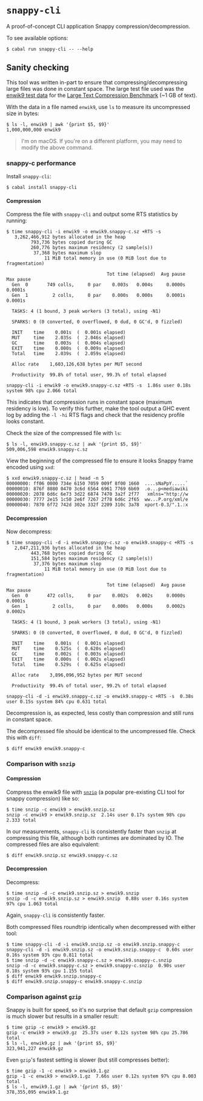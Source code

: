 # `snappy-cli`

A proof-of-concept CLI application Snappy compression/decompression.

To see available options:
```
$ cabal run snappy-cli -- --help
```

## Sanity checking

This tool was written in-part to ensure that compressing/decompressing large
files was done in constant space. The large test file used was the [enwik9 test
data](https://mattmahoney.net/dc/textdata.html) for the [Large Text Compression
Benchmark](https://mattmahoney.net/dc/text.html) (~1 GB of text).

With the data in a file named `enwik9`, use `ls` to measure its uncompressed
size in bytes:
```
$ ls -l, enwik9 | awk '{print $5, $9}'
1,000,000,000 enwik9
```

> I'm on macOS. If you're on a different platform, you may need to modify the
> above command.

### snappy-c performance

Install `snappy-cli`:
```
$ cabal install snappy-cli
```

#### Compression

Compress the file with `snappy-cli` and output some RTS statistics by running:
```
$ time snappy-cli -i enwik9 -o enwik9.snappy-c.sz +RTS -s
   3,262,466,912 bytes allocated in the heap
         793,736 bytes copied during GC
         260,776 bytes maximum residency (2 sample(s))
          37,368 bytes maximum slop
              11 MiB total memory in use (0 MiB lost due to fragmentation)

                                     Tot time (elapsed)  Avg pause  Max pause
  Gen  0       749 colls,     0 par    0.003s   0.004s     0.0000s    0.0001s
  Gen  1         2 colls,     0 par    0.000s   0.000s     0.0001s    0.0001s

  TASKS: 4 (1 bound, 3 peak workers (3 total), using -N1)

  SPARKS: 0 (0 converted, 0 overflowed, 0 dud, 0 GC'd, 0 fizzled)

  INIT    time    0.001s  (  0.001s elapsed)
  MUT     time    2.035s  (  2.046s elapsed)
  GC      time    0.003s  (  0.004s elapsed)
  EXIT    time    0.000s  (  0.009s elapsed)
  Total   time    2.039s  (  2.059s elapsed)

  Alloc rate    1,603,126,638 bytes per MUT second

  Productivity  99.8% of total user, 99.3% of total elapsed

snappy-cli -i enwik9 -o enwik9.snappy-c.sz +RTS -s  1.86s user 0.18s system 98% cpu 2.066 total
```
This indicates that compression runs in constant space (maximum residency is
low). To verify this further, make the tool output a GHC event log by adding the
`-l -hi` RTS flags and check that the residency profile looks constant.

Check the size of the compressed file with `ls`:
```
$ ls -l, enwik9.snappy-c.sz | awk '{print $5, $9}'
509,006,598 enwik9.snappy-c.sz
```

View the beginning of the compressed file to ensure it looks
Snappy frame encoded using `xxd`:
```
$ xxd enwik9.snappy-c.sz | head -n 5
00000000: ff06 0000 734e 6150 7059 009f 8f00 1660  ....sNaPpY.....`
00000010: 876f 8080 0470 3c6d 6564 6961 7769 6b69  .o...p<mediawiki
00000020: 2078 6d6c 6e73 3d22 6874 7470 3a2f 2f77   xmlns="http://w
00000030: 7777 2e15 1c50 2e6f 7267 2f78 6d6c 2f65  ww...P.org/xml/e
00000040: 7870 6f72 742d 302e 332f 2209 310c 3a78  xport-0.3/".1.:x
```

#### Decompression

Now decompress:
```
$ time snappy-cli -d -i enwik9.snappy-c.sz -o enwik9.snappy-c +RTS -s
   2,047,211,936 bytes allocated in the heap
         443,768 bytes copied during GC
         151,584 bytes maximum residency (2 sample(s))
          37,376 bytes maximum slop
              11 MiB total memory in use (0 MiB lost due to fragmentation)

                                     Tot time (elapsed)  Avg pause  Max pause
  Gen  0       472 colls,     0 par    0.002s   0.002s     0.0000s    0.0001s
  Gen  1         2 colls,     0 par    0.000s   0.000s     0.0002s    0.0002s

  TASKS: 4 (1 bound, 3 peak workers (3 total), using -N1)

  SPARKS: 0 (0 converted, 0 overflowed, 0 dud, 0 GC'd, 0 fizzled)

  INIT    time    0.001s  (  0.001s elapsed)
  MUT     time    0.525s  (  0.620s elapsed)
  GC      time    0.002s  (  0.003s elapsed)
  EXIT    time    0.000s  (  0.002s elapsed)
  Total   time    0.529s  (  0.625s elapsed)

  Alloc rate    3,896,096,952 bytes per MUT second

  Productivity  99.4% of total user, 99.2% of total elapsed

snappy-cli -d -i enwik9.snappy-c.sz -o enwik9.snappy-c +RTS -s  0.38s user 0.15s system 84% cpu 0.631 total
```
Decompression is, as expected, less costly than compression and still runs in
constant space.

The decompressed file should be identical to the uncompressed file. Check this
with `diff`:
```
$ diff enwik9 enwik9.snappy-c
```

### Comparison with `snzip`

#### Compression

Compress the enwik9 file with [`snzip`](https://github.com/kubo/snzip) (a
popular pre-existing CLI tool for snappy compression) like so:

```
$ time snzip -c enwik9 > enwik9.snzip.sz
snzip -c enwik9 > enwik9.snzip.sz  2.14s user 0.17s system 98% cpu 2.333 total
```

In our measurements, `snappy-cli` is consistently faster than `snzip` at
compressing this file, although both runtimes are dominated by IO. The
compressed files are also equivalent:
```
$ diff enwik9.snzip.sz enwik9.snappy-c.sz
```

#### Decompression

Decompress:
```
$ time snzip -d -c enwik9.snzip.sz > enwik9.snzip
snzip -d -c enwik9.snzip.sz > enwik9.snzip  0.88s user 0.16s system 97% cpu 1.063 total
```

Again, `snappy-cli` is consistently faster.

Both compressed files roundtrip identically when decompressed with either tool:
```
$ time snappy-cli -d -i enwik9.snzip.sz -o enwik9.snzip.snappy-c
snappy-cli -d -i enwik9.snzip.sz -o enwik9.snzip.snappy-c  0.60s user 0.16s system 93% cpu 0.811 total
$ time snzip -d -c enwik9.snappy-c.sz > enwik9.snappy-c.snzip
snzip -d -c enwik9.snappy-c.sz > enwik9.snappy-c.snzip  0.90s user 0.18s system 93% cpu 1.155 total
$ diff enwik9 enwik9.snzip.snappy-c
$ diff enwik9.snzip.snappy-c enwik9.snappy-c.snzip
```

### Comparison against `gzip`

Snappy is built for speed, so it's no surprise that default `gzip` compression
is much slower but results in a smaller result:

```
$ time gzip -c enwik9 > enwik9.gz
gzip -c enwik9 > enwik9.gz  25.37s user 0.12s system 98% cpu 25.786 total
$ ls -l, enwik9.gz | awk '{print $5, $9}'
323,941,227 enwik9.gz
```

Even `gzip`'s fastest setting is slower (but still compresses better):
```
$ time gzip -1 -c enwik9 > enwik9.1.gz
gzip -1 -c enwik9 > enwik9.1.gz  7.66s user 0.12s system 97% cpu 8.003 total
$ ls -l, enwik9.1.gz | awk '{print $5, $9}'
378,355,095 enwik9.1.gz
```

